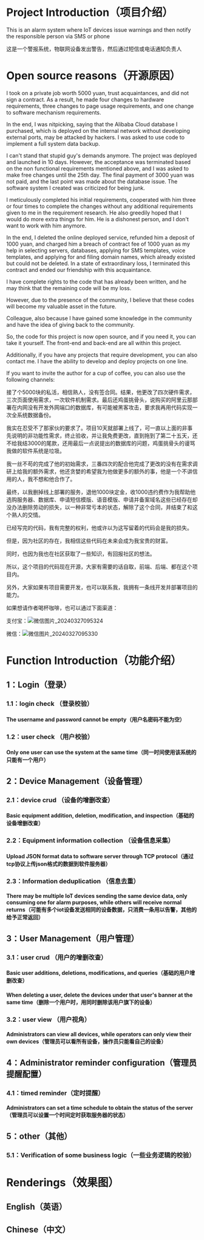 # Project Introduction（项目介绍）
This is an alarm system where IoT devices issue warnings and then notify the responsible person via SMS or phone

这是一个警报系统，物联网设备发出警告，然后通过短信或电话通知负责人

# Open source reasons（开源原因）
I took on a private job worth 5000 yuan, trust acquaintances, and did not sign a contract. As a result, he made four changes to hardware requirements, three changes to page usage requirements, and one change to software mechanism requirements. 

In the end, I was nitpicking, saying that the Alibaba Cloud database I purchased, which is deployed on the internal network without developing external ports, may be attacked by hackers. I was asked to use code to implement a full system data backup.

I can't stand that stupid guy's demands anymore. The project was deployed and launched in 10 days. However, the acceptance was terminated based on the non functional requirements mentioned above, and I was asked to make free changes until the 25th day. The final payment of 3000 yuan was not paid, and the last point was made about the database issue. The software system I created was criticized for being junk.

I meticulously completed his initial requirements, cooperated with him three or four times to complete the changes without any additional requirements given to me in the requirement research. He also greedily hoped that I would do more extra things for him. He is a dishonest person, and I don't want to work with him anymore.

In the end, I deleted the online deployed service, refunded him a deposit of 1000 yuan, and charged him a breach of contract fee of 1000 yuan as my help in selecting servers, databases, applying for SMS templates, voice templates, and applying for and filing domain names, which already existed but could not be deleted. In a state of extraordinary loss, I terminated this contract and ended our friendship with this acquaintance.

I have complete rights to the code that has already been written, and he may think that the remaining code will be my loss.

However, due to the presence of the community, I believe that these codes will become my valuable asset in the future.

Colleague, also because I have gained some knowledge in the community and have the idea of giving back to the community.

So, the code for this project is now open source, and if you need it, you can take it yourself. The front-end and back-end are all within this project.

Additionally, if you have any projects that require development, you can also contact me. I have the ability to develop and deploy projects on one line.

If you want to invite the author for a cup of coffee, you can also use the following channels:



接了个5000块的私活，相信熟人，没有签合同。结果，他更改了四次硬件需求，三次页面使用需求，一次软件机制需求。最后还鸡蛋挑骨头，说购买的阿里云那部署在内网没有开发外网端口的数据库，有可能被黑客攻击，要求我再用代码实现一次全系统数据备份。

我实在忍受不了那家伙的要求了。项目10天就部署上线了，可一直以上面的非事先说明的非功能性需求，终止验收，并让我免费更改，直到拖到了第二十五天，还不给我结3000的尾款，还用最后一点说提出的数据库的问题，鸡蛋挑骨头的谩骂我做的软件系统是垃圾。

我一丝不苟的完成了他的初始需求，三番四次的配合他完成了更改的没有在需求调研上给我的额外需求，他还贪婪的希望我为他做更多的额外的事，他是一个不讲信用的人，我不想和他合作了。

最终，以我删掉线上部署的服务，退他1000块定金，收1000违约费作为我帮助他选购服务器、数据库、申请短信模版、语音模版、申请并备案域名这些已经存在却没办法删除劳动的损失，以一种非常亏本的状态，解除了这个合同，并结束了和这个熟人的交情。

已经写完的代码，我有完整的权利，他或许以为这写留着的代码会是我的损失。

但是，因为社区的存在，我相信这些代码在未来会成为我宝贵的财富。

同时，也因为我也在社区获取了一些知识，有回报社区的想法。

所以，这个项目的代码现在开源，大家有需要的话自取，前端、后端、都在这个项目内。

另外，大家如果有项目需要开发，也可以联系我，我拥有一条线开发并部署项目的能力。

如果想请作者喝杯咖啡，也可以通过下面渠道：

支付宝：![微信图片_20240327095324](https://github.com/courage0916/iot-waring/assets/43770682/aac38949-2396-4b81-8a2e-07cfee54ace6)

微信：![微信图片_20240327095330](https://github.com/courage0916/iot-waring/assets/43770682/eb728b92-4251-4a73-a9fa-4d4b6dc22684)


# Function Introduction（功能介绍）
## 1：Login（登录）
### 1.1：login check （登录校验）
#### The username and password cannot be empty（用户名密码不能为空）    
### 1.2：user check （用户校验）
#### Only one user can use the system at the same time（同一时间使用该系统的只能有一个用户）    
## 2：Device Management（设备管理）
### 2.1：device crud （设备的增删改查）
#### Basic equipment addition, deletion, modification, and inspection（基础的设备增删改查）
### 2.2：Equipment information collection （设备信息采集）
#### Upload JSON format data to software server through TCP protocol（通过tcp协议上传json格式的数据到软件服务器）
### 2.3：Information deduplication （信息去重）
#### There may be multiple IoT devices sending the same device data, only consuming one for alarm purposes, while others will receive normal returns（可能有多个iot设备发送相同的设备数据，只消费一条用以告警，其他的给予正常返回）
## 3：User Management（用户管理）
### 3.1：user crud （用户的增删改查）
#### Basic user additions, deletions, modifications, and queries（基础的用户增删改查）
#### When deleting a user, delete the devices under that user's banner at the same time（删除一个用户时，用同时删除该用户旗下的设备）
### 3.2：user view （用户视角）
#### Administrators can view all devices, while operators can only view their own devices（管理员可以看所有设备，操作员只能看自己的设备）
## 4：Administrator reminder configuration（管理员提醒配置）
### 4.1：timed reminder（定时提醒）
#### Administrators can set a time schedule to obtain the status of the server（管理员可以设置一个时间定时获取服务器的状态）
## 5：other（其他）
### 5.1：Verification of some business logic（一些业务逻辑的校验）
# Renderings（效果图）
## English（英语）

## Chinese（中文）
